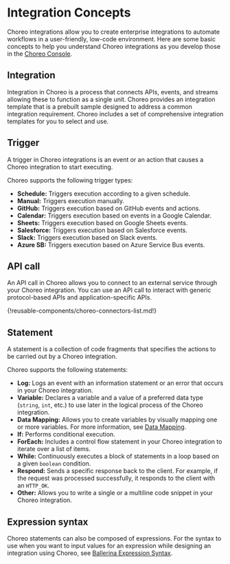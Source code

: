 # Integration Concepts
Choreo integrations allow you to create enterprise integrations to automate workflows in a user-friendly, low-code environment. Here are some basic concepts to help you understand Choreo integrations as you develop those in the [Choreo Console](https://console.choreo.dev/login/).
  
## Integration
Integration in Choreo is a process that connects APIs, events, and streams allowing these to function as a single unit. Choreo provides an integration template that is a prebuilt sample designed to address a common integration requirement. Choreo includes a set of comprehensive integration templates for you to select and use.

## Trigger
A trigger in Choreo integrations is an event or an action that causes a Choreo integration to start executing.

Choreo supports the following trigger types:

 - **Schedule:** Triggers execution according to a given schedule.
 - **Manual:** Triggers execution manually.
 - **GitHub:** Triggers execution based on GitHub events and actions.
 - **Calendar:** Triggers execution based on events in a Google Calendar.
 - **Sheets:** Triggers execution based on Google Sheets events.
 - **Salesforce:** Triggers execution based on Salesforce events.
 - **Slack:** Triggers execution based on Slack events.
 - **Azure SB:** Triggers execution based on Azure Service Bus events.

## API call
An API call in Choreo allows you to connect to an external service through your Choreo integration. You can use an API call to interact with generic protocol-based APIs and application-specific APIs.
  
{!reusable-components/choreo-connectors-list.md!} 

## Statement

A statement is a collection of code fragments that specifies the actions to be carried out by a Choreo integration. 

Choreo supports the following statements:

 - **Log:** Logs an event with an information statement or an error that occurs in your Choreo integration.
 - **Variable:** Declares a variable and a value of a preferred data type (`string`, `int`, etc.) to use later in the logical process of the Choreo integration.
 - **Data Mapping:** Allows you to create variables by visually mapping one or more variables. For more information, see [Data Mapping](../references/data-mapping.md).
 - **If:** Performs conditional execution.
 - **ForEach:** Includes a control flow statement in your Choreo integration to iterate over a list of items.
 - **While:** Continuously executes a block of statements in a loop based on a given `boolean` condition. 
 - **Respond:** Sends a specific response back to the client. For example, if the request was processed successfully, it responds to the client with an `HTTP_OK`.
 - **Other:** Allows you to write a single or a multiline code snippet in your Choreo integration.

## Expression syntax

Choreo statements can also be composed of expressions. For the syntax to use when you want to input values for an expression while designing an integration using Choreo, see [Ballerina Expression Syntax](../references/ballerina-expression-syntax.md).

